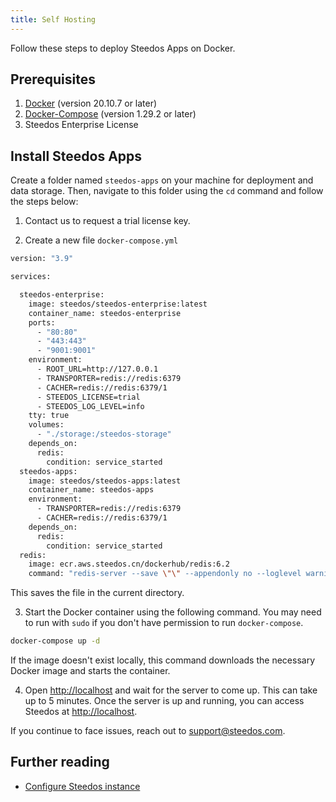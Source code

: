```yaml
---
title: Self Hosting
---
```


Follow these steps to deploy Steedos Apps on Docker.

## Prerequisites

1. [Docker](https://docs.docker.com/get-docker/) (version 20.10.7 or later)
2. [Docker-Compose](https://docs.docker.com/compose/install/) (version 1.29.2 or later)
3. Steedos Enterprise License


## Install Steedos Apps

Create a folder named `steedos-apps` on your machine for deployment and data storage. Then, navigate to this folder using the `cd` command and follow the steps below:


1. Contact us to request a trial license key.

2. Create a new file `docker-compose.yml`

```bash
version: "3.9"

services:

  steedos-enterprise:
    image: steedos/steedos-enterprise:latest
    container_name: steedos-enterprise
    ports:
      - "80:80"    
      - "443:443" 
      - "9001:9001"
    environment:
      - ROOT_URL=http://127.0.0.1
      - TRANSPORTER=redis://redis:6379
      - CACHER=redis://redis:6379/1
      - STEEDOS_LICENSE=trial
      - STEEDOS_LOG_LEVEL=info
    tty: true
    volumes:
      - "./storage:/steedos-storage"
    depends_on:
      redis:
        condition: service_started
  steedos-apps:
    image: steedos/steedos-apps:latest
    container_name: steedos-apps
    environment:
      - TRANSPORTER=redis://redis:6379
      - CACHER=redis://redis:6379/1
    depends_on:
      redis:
        condition: service_started
  redis:
    image: ecr.aws.steedos.cn/dockerhub/redis:6.2
    command: "redis-server --save \"\" --appendonly no --loglevel warning"
```

This saves the file in the current directory.

3. Start the Docker container using the following command. You may need to run with `sudo` if you don't have permission to run `docker-compose`. 

```bash
docker-compose up -d
```

If the image doesn't exist locally, this command downloads the necessary Docker image and starts the container.

4. Open [http://localhost](http://localhost) and wait for the server to come up. This can take up to 5 minutes. Once the server is up and running, you can access Steedos at [http://localhost](http://localhost).

If you continue to face issues, reach out to [support@steedos.com](mailto:support@steedos.com).

## Further reading

* [Configure Steedos instance](/deploy/steedos-config)

